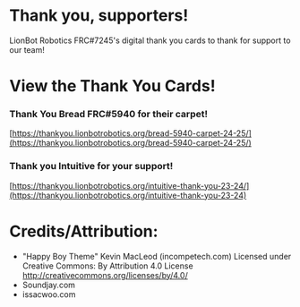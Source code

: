 # Thank you, supporters!
LionBot Robotics FRC#7245's digital thank you cards to thank for support to our team!

# View the Thank You Cards!
### Thank You Bread FRC#5940 for their carpet!
[https://thankyou.lionbotrobotics.org/bread-5940-carpet-24-25/](https://thankyou.lionbotrobotics.org/bread-5940-carpet-24-25/)
### Thank you Intuitive for your support!
[https://thankyou.lionbotrobotics.org/intuitive-thank-you-23-24/](https://thankyou.lionbotrobotics.org/intuitive-thank-you-23-24)

# Credits/Attribution:
 - "Happy Boy Theme" Kevin MacLeod (incompetech.com) Licensed under
   Creative Commons: By Attribution 4.0 License
   http://creativecommons.org/licenses/by/4.0/
- Soundjay.com
 - issacwoo.com